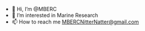 - 👋 Hi, I’m @MBERC
- 👀 I’m interested in Marine Research
- 📫 How to reach me MBERCNitterNatter@gmail.com

<!---
MBERC/MBERC is a ✨ special ✨ repository because its `README.md` (this file) appears on your GitHub profile.
You can click the Preview link to take a look at your changes.
--->
